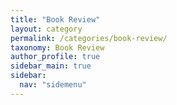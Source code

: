```yaml
---
title: "Book Review"
layout: category
permalink: /categories/book-review/
taxonomy: Book Review
author_profile: true
sidebar_main: true
sidebar:
  nav: "sidemenu"
---
```

